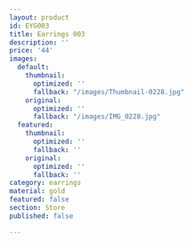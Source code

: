 ```yaml
---
layout: product
id: EYG003
title: Earrings 003
description: ''
price: '44'
images:
  default:
    thumbnail:
      optimized: ''
      fallback: "/images/Thumbnail-0228.jpg"
    original:
      optimized: ''
      fallback: "/images/IMG_0228.jpg"
  featured:
    thumbnail:
      optimized: ''
      fallback: ''
    original:
      optimized: ''
      fallback: ''
category: earrings
material: gold
featured: false
section: Store
published: false

---
```

